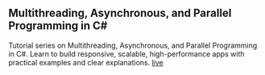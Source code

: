 ## Multithreading, Asynchronous, and Parallel Programming in C#

Tutorial series on Multithreading, Asynchronous, and Parallel Programming in C#. Learn to build responsive, scalable, high-performance apps with practical examples and clear explanations.
[live](https://manojkumar-jmp.github.io/explore-async/)
